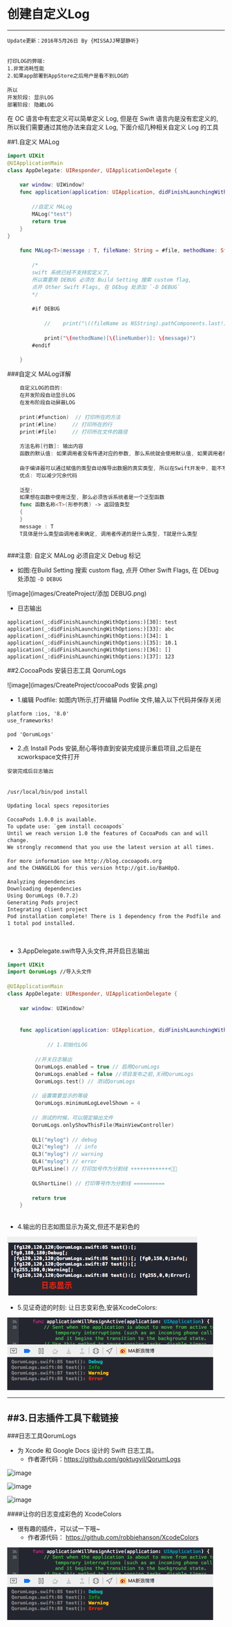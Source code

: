 # 创建自定义Log
----
```objc
Update更新：2016年5月26日 By {MISSAJJ琴瑟静听}
  
```

 
    打印LOG的弊端:
    1.非常消耗性能
    2.如果app部署到AppStore之后用户是看不到LOG的
    
    所以
    开发阶段: 显示LOG
    部署阶段: 隐藏LOG
 
在 OC 语言中有宏定义可以简单定义 Log, 但是在 Swift 语言内是没有宏定义的, 所以我们需要通过其他办法来自定义 Log, 下面介绍几种相关自定义 Log 的工具

##1.自定义 MALog

```swift
import UIKit 
@UIApplicationMain
class AppDelegate: UIResponder, UIApplicationDelegate { 

    var window: UIWindow? 
    func application(application: UIApplication, didFinishLaunchingWithOptions launchOptions: [NSObject: AnyObject]?) -> Bool {
     
        //自定义 MALog
        MALog("test")  
        return true
    }
} 
   
    func MALog<T>(message : T, fileName: String = #file, methodName: String = #function, lineNumber: Int = #line)  {
        
        /*
        swift 系统已经不支持宏定义了,
        所以需要用 DEBUG 必须在 Build Setting 搜索 custom flag, 
        点开 Other Swift Flags, 在 DEbug 处添加 `-D DEBUG`
        */
        
        #if DEBUG  
            
            //    print("\((fileName as NSString).pathComponents.last!).\(methodName)[\(lineNumber)]:\(message)")
            
            print("\(methodName)[\(lineNumber)]: \(message)")
        #endif
        
    }
 ```
 
 ###自定义 MALog详解
 ```Swift
     自定义LOG的目的:
     在开发阶段自动显示LOG
     在发布阶段自动屏蔽LOG
     
     print(#function)  // 打印所在的方法
     print(#line)     // 打印所在的行
     print(#file)     // 打印所在文件的路径
     
     方法名称[行数]: 输出内容
     函数的默认值: 如果调用者没有传递对应的参数, 那么系统就会使用默认值, 如果调用者传递了参数, 那么就会使用传递的参数
     
     由于编译器可以通过赋值的类型自动推导出数据的真实类型, 所以在Swift开发中, 能不写数据类型就不写数据类型
     优点: 可以减少冗余代码
     
     泛型:
     如果想在函数中使用泛型, 那么必须告诉系统者是一个泛型函数
     func 函数名称<T>(形参列表) -> 返回值类型
     {
     }
     message : T
     T具体是什么类型由调用者来确定, 调用者传递的是什么类型, T就是什么类型
  
```

###注意: 自定义 MALog 必须自定义 Debug 标记

- 如图:在Build Setting 搜索 custom flag, 点开 Other Swift Flags, 在 DEbug 处添加 `-D DEBUG`

![image](images/CreateProject/添加 DEBUG.png)

- 日志输出

```
application(_:didFinishLaunchingWithOptions:)[30]: test
application(_:didFinishLaunchingWithOptions:)[33]: abc
application(_:didFinishLaunchingWithOptions:)[34]: 1
application(_:didFinishLaunchingWithOptions:)[35]: 10.1
application(_:didFinishLaunchingWithOptions:)[36]: []
application(_:didFinishLaunchingWithOptions:)[37]: 123
```

##2.CocoaPods 安装日志工具 QorumLogs

![image](images/CreateProject/cocoaPods 安装.png)

- 1.编辑 Podfile: 如图内1所示,打开编辑 Podfile 文件,输入以下代码并保存关闭


```
platform :ios, '8.0'
use_frameworks!

pod 'QorumLogs'
```

- 2.点 Install Pods 安装,耐心等待直到安装完成提示重启项目,之后是在xcworkspace文件打开

```
安装完成后日志输出


/usr/local/bin/pod install

Updating local specs repositories

CocoaPods 1.0.0 is available.
To update use: `gem install cocoapods`
Until we reach version 1.0 the features of CocoaPods can and will change.
We strongly recommend that you use the latest version at all times.

For more information see http://blog.cocoapods.org
and the CHANGELOG for this version http://git.io/BaH8pQ.

Analyzing dependencies
Downloading dependencies
Using QorumLogs (0.7.2)
Generating Pods project
Integrating client project
Pod installation complete! There is 1 dependency from the Podfile and 1 total pod installed.



```

- 3.AppDelegate.swift导入头文件,并开启日志输出


```Swift
import UIKit
import QorumLogs //导入头文件

@UIApplicationMain
class AppDelegate: UIResponder, UIApplicationDelegate {

    var window: UIWindow?


    func application(application: UIApplication, didFinishLaunchingWithOptions launchOptions: [NSObject: AnyObject]?) -> Bool {
        
             // 1.初始化LOG
             
         //开关日志输出
         QorumLogs.enabled = true // 启用QorumLogs
         QorumLogs.enabled = false //项目发布之前,关闭QorumLogs
         QorumLogs.test() // 测试QorumLogs
        
        // 设置需要显示的等级
         QorumLogs.minimumLogLevelShown = 4
        
        // 测试的时候，可以限定输出文件
        QorumLogs.onlyShowThisFile(MainViewController)
        
        QL1("mylog") // debug
        QL2("mylog")  // info
        QL3("mylog") // warning
        QL4("mylog") // error
        QLPlusLine() // 打印加号作为分割线 +++++++++++++ 

        QLShortLine() // 打印等号作为分割线 ==========
        
        return true
    }
    
```
- 4.输出的日志如图显示为英文,但还不是彩色的


![image](images/CreateProject/日志显示.png)

- 5.见证奇迹的时刻: 让日志变彩色,安装XcodeColors:

![image](images/CreateProject/彩色日志.png)


----

##3.日志插件工具下载链接
---
###日志工具QorumLogs

- 为 Xcode 和 Google Docs 设计的 Swift 日志工具。
  - 作者源代码：https://github.com/goktugyil/QorumLogs


![image](https://camo.githubusercontent.com/c3ee4351e7a0b12e3fa4f918571bdb5c317a22d6/687474703a2f2f692e696d6775722e636f6d2f3367504a4861592e676966)

![image](https://camo.githubusercontent.com/97070f770e55da7d42bae435cfc027b9ec84901a/687474703a2f2f692e696d6775722e636f6d2f537a78545879762e706e67)

![image](https://camo.githubusercontent.com/2fc12517298757e8e188e9265d7166d2bfac324e/687474703a2f2f692e696d6775722e636f6d2f4b374f577142772e676966)

####让你的日志变成彩色的 XcodeColors
- 很有趣的插件，可以试一下哦~
  - 作者源代码： https://github.com/robbiehanson/XcodeColors


![image](images/CreateProject/彩色日志.png)

